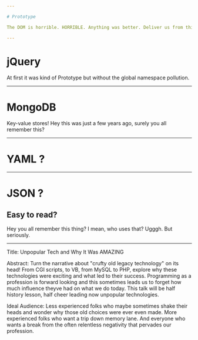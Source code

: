 ```yaml
---

# Prototype

The DOM is horrible. HORRIBLE. Anything was better. Deliver us from this pain. Plus cross-browser XMLHTTPRequest! And generally a better Javascript.

---
```


# jQuery

At first it was kind of Prototype but without the global namespace pollution.

---

# MongoDB

Key-value stores! Hey this was just a few years ago, surely you all remember this?

---

# YAML ?

---

# JSON ?
## Easy to read?

Hey you all remember this thing? I mean, who uses that? Ugggh. But seriously.

---

Title: Unpopular Tech and Why It Was AMAZING

Abstract: Turn the narrative about "crufty old legacy technology" on its
head!  From CGI scripts, to VB, from MySQL to PHP, explore why these
technologies were exciting and what led to their success.  Programming as a
profession is forward looking and this sometimes leads us to forget how much
influence theyve had on what we do today.  This talk will be half history
lesson, half cheer leading now unpopular technologies.

Ideal Audience: Less experienced folks who maybe sometimes shake their heads
and wonder why those old choices were ever even made.  More experienced
folks who want a trip down memory lane.  And everyone who wants a break from
the often relentless negativity that pervades our profession.
